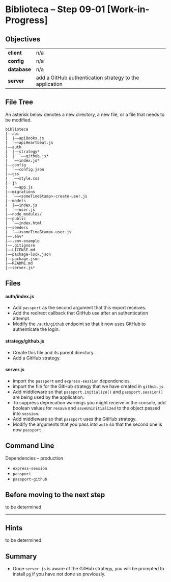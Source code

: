 # Biblioteca – Step 09-01 [Work-in-Progress]

## Objectives
|              |                                                                           |
|:------------ | :------------------------------------------------------------------------ |
| **client**   | n/a                                                                       |
| **config**   | n/a                                                                       |
| **database** | n/a                                                                       |
| **server**   | add a GitHub authentication strategy to the application                   |

## File Tree
An asterisk below denotes a new directory, a new file, or a file that needs to be modified.
```
biblioteca
|––api
|  |––apiBooks.js
|  `––apiHeartbeat.js
|––auth
|  |––strategy*
|  |  `––github.js*
|  `––index.js*
|––config
|  `––config.json
|––css
|  `––style.css
|––js
|  `––app.js
|––migrations
|  `––<someTimeStamp>-create-user.js
|––models
|  |––index.js
|  `––user.js
|––node_modules/
|––public
|  `––index.html
|––seeders
|  `––<someTimeStamp>-user.js
|––.env*
|––.env-example
|––.gitignore
|––LICENSE.md
|––package-lock.json
|––package.json
|––README.md
|––server.js*
```

## Files
#### auth/index.js
* Add `passport` as the second argument that this export receives.
* Add the redirect callback that GitHub use after an authentication attempt.
* Modify the `/auth/github` endpoint so that it now uses GitHub to authenticate the login.

#### strategy/github.js
* Create this file and its parent directory.
* Add a GitHub strategy.

#### server.js
* import the `passport` and `express-session` dependencies.
* import the file for the GitHub strategy that we have created in `github.js`.
* Add middleware so that `passport.initialize()` and `passport.session()` are being used by the application.
* To suppress deprecation warnings you might receive in the console, add boolean values for `resave` and `saveUninitialized` to the object passed into `session`.
* Add middleware so that `passport` uses the GitHub strategy.
* Modify the arguments that you pass into `auth` so that the second one is now `passport`.

## Command Line
Dependencies – production
* `express-session`
* `passport`
* `passport-github`

## Before moving to the next step
to be determined

___

## Hints
to be determined

## Summary
* Once `server.js` is aware of the GitHub strategy, you will be prompted to install `pg` if you have not done so previously.